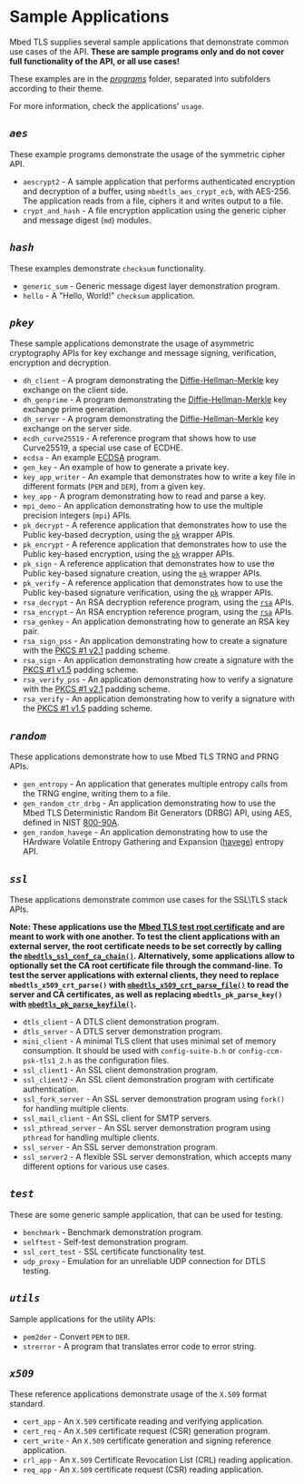 # Sample Applications

Mbed TLS supplies several sample applications that demonstrate common use cases of the API. **These are sample programs only and do not cover full functionality of the API, or all use cases!**

These examples are in the [*programs*](https://github.com/ARMmbed/mbedtls/tree/development/programs) folder, separated into subfolders according to their theme.  

For more information, check the applications' `usage`.

## *`aes`*

These example programs demonstrate the usage of the symmetric cipher API.
  
- `aescrypt2` - A sample application that performs authenticated encryption and decryption of a buffer, using `mbedtls_aes_crypt_ecb`, with AES-256. The application reads from a file, ciphers it and writes output to a file.
- `crypt_and_hash` - A file encryption application using the generic cipher and message digest (`md`) modules.

## *`hash`*

These examples demonstrate `checksum` functionality.

- `generic_sum` - Generic message digest layer demonstration program. 
- `hello` - A "Hello, World!" `checksum` application.

## *`pkey`*

These sample applications demonstrate the usage of asymmetric cryptography APIs for key exchange and message signing, verification, encryption and decryption.

- `dh_client` - A program demonstrating the [Diffie-Hellman-Merkle](https://www.ietf.org/rfc/rfc2631.txt) key exchange on the client side.
- `dh_genprime` - A program demonstrating the [Diffie-Hellman-Merkle](https://www.ietf.org/rfc/rfc2631.txt) key exchange prime generation.
- `dh_server` - A program demonstrating the [Diffie-Hellman-Merkle](https://www.ietf.org/rfc/rfc2631.txt) key exchange on the server side.
- `ecdh_curve25519` - A reference program that shows how to use Curve25519, a special use case of ECDHE.
- `ecdsa` - An example [ECDSA](https://tools.ietf.org/html/rfc6979) program.
- `gen_key` - An example of how to generate a private key.
- `key_app_writer` - An example that demonstrates how to write a key file in different formats (`PEM` and `DER`), from a given key.
- `key_app` - A program demonstrating how to read and parse a key.
- `mpi_demo` - An application demonstrating how to use the multiple precision integers (`mpi`) APIs.
- `pk_decrypt` - A reference application that demonstrates how to use the Public key-based decryption, using the [`pk`](https://github.com/ARMmbed/mbedtls/blob/development/include/mbedtls/pk.h) wrapper APIs.
- `pk_encrypt` - A reference application that demonstrates how to use the Public key-based encryption, using the [`pk`](https://github.com/ARMmbed/mbedtls/blob/development/include/mbedtls/pk.h) wrapper APIs.
- `pk_sign` - A reference application that demonstrates how to use the Public key-based signature creation, using the [`pk`](https://github.com/ARMmbed/mbedtls/blob/development/include/mbedtls/pk.h) wrapper APIs.
- `pk_verify` - A reference application that demonstrates how to use the Public key-based signature verification, using the [`pk`](https://github.com/ARMmbed/mbedtls/blob/development/include/mbedtls/pk.h) wrapper APIs.
- `rsa_decrypt` - An RSA decryption reference program, using the [`rsa`](https://github.com/ARMmbed/mbedtls/blob/development/include/mbedtls/rsa.h) APIs.
- `rsa_encrypt` - An RSA encryption reference program, using the [`rsa`](https://github.com/ARMmbed/mbedtls/blob/development/include/mbedtls/rsa.h) APIs.
- `rsa_genkey` - An application demonstrating how to generate an RSA key pair.
- `rsa_sign_pss` - An application demonstrating how to create a signature with the [PKCS #1 v2.1](https://www.ietf.org/rfc/rfc3447.txt) padding scheme.
- `rsa_sign` - An application demonstrating how create a signature with the [PKCS #1 v1.5](https://tools.ietf.org/html/rfc2313) padding scheme.
- `rsa_verify_pss` - An application demonstrating how to verify a signature with the [PKCS #1 v2.1](https://www.ietf.org/rfc/rfc3447.txt) padding scheme.
- `rsa_verify` - An application demonstrating how to verify a signature with the [PKCS #1 v1.5](https://tools.ietf.org/html/rfc2313) padding scheme.

## *`random`*

These applications demonstrate how to use Mbed TLS TRNG and PRNG APIs.

- `gen_entropy` - An application that generates multiple entropy calls from the TRNG engine, writing them to a file.
- `gen_random_ctr_drbg` - An application demonstrating how to use the Mbed TLS Deterministic Random Bit Generators (DRBG) API, using AES, defined in NIST [800-90A](http://csrc.nist.gov/publications/nistpubs/800-90A/SP800-90A.pdf).
- `gen_random_havege` - An application demonstrating how to use the HArdware Volatile Entropy Gathering and Expansion ([havege](http://www.irisa.fr/caps/projects/hipsor/)) entropy API.

## *`ssl`*

These applications demonstrate common use cases for the SSL\TLS stack APIs.  

**Note: These applications use the [Mbed TLS test root certificate](https://github.com/ARMmbed/mbedtls/blob/development/include/mbedtls/certs.h) and are meant to work with one another. To test the client applications with an external server, the root certificate needs to be set correctly by calling the [`mbedtls_ssl_conf_ca_chain()`](/api/ssl_8h.html#a85c3bb6b682ba361d13de1c0a1eb69fb). Alternatively, some applications allow to optionally set the CA root certificate file through the command-line. To test the server applications with external clients, they need to replace `mbedtls_x509_crt_parse()` with [`mbedtls_x509_crt_parse_file()`](/api/group__x509__module.html#gad4da63133d3590aa311488497d4c38ec) to read the server and CA certificates, as well as replacing `mbedtls_pk_parse_key()` with [`mbedtls_pk_parse_keyfile()`](/api/pk_8h.html#a935d710e542409462d0209f2381da83e).**

- `dtls_client` - A DTLS client demonstration program.
- `dtls_server` - A DTLS server demonstration program.
- `mini_client` - A minimal TLS client that uses minimal set of memory consumption. It should be used with `config-suite-b.h` or `config-ccm-psk-tls1_2.h` as the configuration files.
- `ssl_client1` - An SSL client demonstration program.
- `ssl_client2` - An SSL client demonstration program with certificate authentication.
- `ssl_fork_server` - An SSL server demonstration program using `fork()` for handling multiple clients.
- `ssl_mail_client` - An SSL client for SMTP servers.
- `ssl_pthread_server` - An SSL server demonstration program using `pthread` for handling multiple clients.
- `ssl_server` - An SSL server demonstration program.
- `ssl_server2` - A flexible SSL server demonstration, which accepts many different options for various use cases.

## *`test`*

These are some generic sample application, that can be used for testing.

- `benchmark` - Benchmark demonstration program.
- `selftest` - Self-test demonstration program.
- `ssl_cert_test` - SSL certificate functionality test.
- `udp_proxy` - Emulation for an unreliable UDP connection for DTLS testing.

## *`utils`*

Sample applications for the utility APIs:

- `pem2der` - Convert `PEM` to `DER`.
- `strerror` - A program that translates error code to error string.

## *`x509`*

These reference applications demonstrate usage of the `X.509` format standard.

- `cert_app` - An `X.509` certificate reading and verifying application.
- `cert_req` - An `X.509` certificate request (CSR) generation program.
- `cert_write` - An `X.509` certificate generation and signing reference application.
- `crl_app` - An `X.509` Certificate Revocation List (CRL) reading application.
- `req_app` - An `X.509` certificate request (CSR) reading application.
